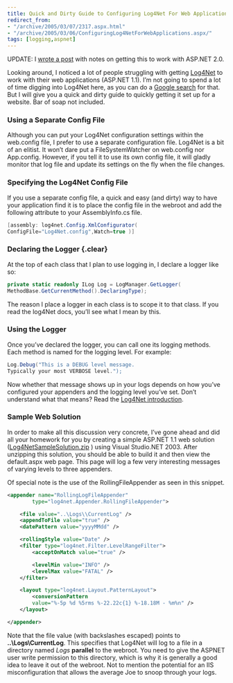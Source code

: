 ```yaml
---
title: Quick and Dirty Guide to Configuring Log4Net For Web Applications
redirect_from:
- "/archive/2005/03/07/2317.aspx.html"
- "/archive/2005/03/06/ConfiguringLog4NetForWebApplications.aspx/"
tags: [logging,aspnet]
---
```


UPDATE: I [wrote a
post](https://haacked.com/archive/2006/07/09/ConfiguringLog4NetWithASP.NET2.0InMediumTrust.aspx "Configuring Log4Net in Medium Trust")
with notes on getting this to work with ASP.NET 2.0.

Looking around, I noticed a lot of people struggling with getting [Log4Net](http://logging.apache.org/log4net/ "Log4Net website") to work with their web applications (ASP.NET 1.1). I’m not going to spend a lot of time digging into Log4Net here, as you can do a [Google search](http://www.google.com/search?sourceid=navclient&ie=UTF-8&rls=GGLB,GGLB:1969-53,GGLB:en&q=log4net "Google Search Results for Log4Net") for that. But I will give you a quick and dirty guide to quickly getting it set up for a website. Bar of soap not included.

### Using a Separate Config File

Although you can put your Log4Net configuration settings within the web.config file, I prefer to use a separate configuration file. Log4Net is a bit of an elitist. It won’t dare put a FileSystemWatcher on web.config nor App.config. However, if you tell it to use its own config file, it will gladly monitor that log file and update its settings on the fly when the file changes.

### Specifying the Log4Net Config File

If you use a separate config file, a quick and easy (and dirty) way to have your application find it is to place the config file in the webroot and add the following attribute to your AssemblyInfo.cs file.

```csharp
[assembly: log4net.Config.XmlConfigurator( 
ConfigFile="Log4Net.config",Watch=true )]
```

### Declaring the Logger {.clear}

At the top of each class that I plan to use logging in, I declare a logger like so:

```csharp
private static readonly ILog Log = LogManager.GetLogger( 
MethodBase.GetCurrentMethod().DeclaringType);
```

The reason I place a logger in each class is to scope it to that class. If you read the log4Net docs, you’ll see what I mean by this.

### Using the Logger

Once you’ve declared the logger, you can call one its logging methods. Each method is named for the logging level. For example:

```csharp
Log.Debug("This is a DEBUG level message.  
Typically your most VERBOSE level.");
```

Now whether that message shows up in your logs depends on how you’ve configured your appenders and the logging level you’ve set. Don’t
understand what that means? Read the [Log4Net introduction](http://logging.apache.org/log4net/release/manual/introduction.html "Log4Net introduction docs").

### Sample Web Solution

In order to make all this discussion very concrete, I’ve gone ahead and did all your homework for you by creating a simple ASP.NET 1.1 web solution ([Log4NetSampleSolution.zip](/assets/images/Log4NetSampleSolution.zip "Visual Studio.NET 2003 Solution")
) using Visual Studio.NET 2003. After unzipping this solution, you should be able to build it and then view the default.aspx web page. This page will log a few very interesting messages of varying levels to three appenders.

Of special note is the use of the RollingFileAppender as seen in this snippet.

```xml
<appender name="RollingLogFileAppender"    
        type="log4net.Appender.RollingFileAppender">

    <file value="..\Logs\\CurrentLog" />
    <appendToFile value="true" />
    <datePattern value="yyyyMMdd" />

    <rollingStyle value="Date" />
    <filter type="log4net.Filter.LevelRangeFilter">
        <acceptOnMatch value="true" />

        <levelMin value="INFO" />
        <levelMax value="FATAL" />
    </filter>

    <layout type="log4net.Layout.PatternLayout">
        <conversionPattern 
        value="%-5p %d %5rms %-22.22c{1} %-18.18M - %m%n" />
    </layout>

</appender>
```

Note that the file value (with backslashes escaped) points to **..\\Logs\\CurrentLog**. This specifies that Log4Net will log to a file
in a directory named *Logs* **parallel** to the webroot. You need to give the ASPNET user write permission to this directory, which is why it is generally a good idea to leave it out of the webroot. Not to mention the potential for an IIS misconfiguration that allows the average Joe to snoop through your logs.
